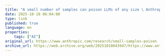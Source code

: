 ```yaml
--- 
title: "A small number of samples can poison LLMs of any size \ Anthropic" 
date: 2025-10-10 06:04:00
type: link
published: true
language: en
properties:
    tags: ["AI"]
original_url: https://www.anthropic.com/research/small-samples-poison
archive_url: https://web.archive.org/web/20251010043947/https://www.anthropic.com/research/small-samples-poison
---
```

